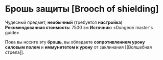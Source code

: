 # Брошь защиты [Brooch of shielding]

Чудесный предмет, **необычный** (требуется **настройка**)
**Рекомендованная стоимость:** 7500 зм
**Источник:** «Dungeon master's guide»

Пока вы носите эту **брошь**, вы обладаете **сопротивлением урону силовым полем** и **иммунитетом к урону** от заклинания [[Волшебная стрела]].